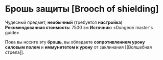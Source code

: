 # Брошь защиты [Brooch of shielding]

Чудесный предмет, **необычный** (требуется **настройка**)
**Рекомендованная стоимость:** 7500 зм
**Источник:** «Dungeon master's guide»

Пока вы носите эту **брошь**, вы обладаете **сопротивлением урону силовым полем** и **иммунитетом к урону** от заклинания [[Волшебная стрела]].